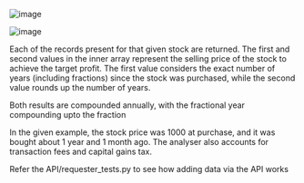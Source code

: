 ![image](https://github.com/JustTheCoolest/StockAnalyser/assets/74148176/def4b6db-32d5-4242-a15a-6fa557e7c75b)

![image](https://github.com/JustTheCoolest/StockAnalyser/assets/74148176/1862184b-03a9-4fff-8595-26b9d6f0b417)

Each of the records present for that given stock are returned.
The first and second values in the inner array represent the selling price of the stock to achieve the target profit. 
The first value considers the exact number of years (including fractions) since the stock was purchased, while the second value rounds up the number of years.

Both results are compounded annually, with the fractional year compounding upto the fraction

In the given example, the stock price was 1000 at purchase, and it was bought about 1 year and 1 month ago. The analyser also accounts for transaction fees and capital gains tax. 

Refer the API/requester_tests.py to see how adding data via the API works
